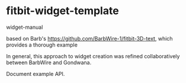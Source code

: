 # fitbit-widget-template

widget-manual

based on Barb's https://github.com/BarbWire-1/fitbit-3D-text, which provides a thorough example

In general, this approach to widget creation was refined collaboratively between BarbWire and Gondwana.

Document example API.